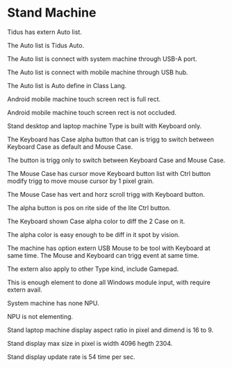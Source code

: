 # Stand Machine

Tidus has extern Auto list.

The Auto list is Tidus Auto.

The Auto list is connect with system machine through USB-A port.

The Auto list is connect with mobile machine through USB hub.

The Auto list is Auto define in Class Lang.

Android mobile machine touch screen rect is full rect.

Android mobile machine touch screen rect is not occluded.

Stand desktop and laptop machine Type is built with Keyboard only.

The Keyboard has Case alpha button that can is trigg to switch between
Keyboard Case as default and Mouse Case.

The button is trigg only to switch between Keyboard Case and Mouse Case.

The Mouse Case has cursor move Keyboard button list with
Ctrl button modify trigg to move mouse cursor by 1 pixel grain.

The Mouse Case has vert and horz scroll trigg with Keyboard button.

The alpha button is pos on rite side of the lite Ctrl button.

The Keyboard shown Case alpha color to diff the 2 Case on it.

The alpha color is easy enough to be diff in it spot by vision.

The machine has option extern USB Mouse to be tool with Keyboard at same time.
The Mouse and Keyboard can trigg event at same time.

The extern also apply to other Type kind, include Gamepad.

This is enough element to done all Windows module input, with require extern avail.

System machine has none NPU.

NPU is not elementing.

Stand laptop machine display aspect ratio in pixel and dimend is 16 to 9.

Stand display max size in pixel is width 4096 hegth 2304.

Stand display update rate is 54 time per sec.